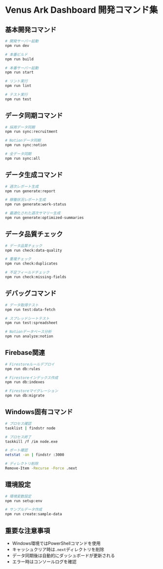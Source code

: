 # Venus Ark Dashboard 開発コマンド集

## 基本開発コマンド
```bash
# 開発サーバー起動
npm run dev

# 本番ビルド
npm run build

# 本番サーバー起動
npm run start

# リント実行
npm run lint

# テスト実行
npm run test
```

## データ同期コマンド
```bash
# 採用データ同期
npm run sync:recruitment

# Notionデータ同期
npm run sync:notion

# 全データ同期
npm run sync:all
```

## データ生成コマンド
```bash
# 週次レポート生成
npm run generate:report

# 稼働状況レポート生成
npm run generate:work-status

# 最適化された週次サマリー生成
npm run generate:optimized-summaries
```

## データ品質チェック
```bash
# データ品質チェック
npm run check:data-quality

# 重複チェック
npm run check:duplicates

# 不足フィールドチェック
npm run check:missing-fields
```

## デバッグコマンド
```bash
# データ取得テスト
npm run test:data-fetch

# スプレッドシートテスト
npm run test:spreadsheet

# Notionデータベース分析
npm run analyze:notion
```

## Firebase関連
```bash
# Firestoreルールデプロイ
npm run db:rules

# Firestoreインデックス作成
npm run db:indexes

# Firestoreマイグレーション
npm run db:migrate
```

## Windows固有コマンド
```bash
# プロセス確認
tasklist | findstr node

# プロセス終了
taskkill /f /im node.exe

# ポート確認
netstat -an | findstr :3000

# ディレクトリ削除
Remove-Item -Recurse -Force .next
```

## 環境設定
```bash
# 環境変数設定
npm run setup:env

# サンプルデータ作成
npm run create:sample-data
```

## 重要な注意事項
- Windows環境ではPowerShellコマンドを使用
- キャッシュクリア時は`.next`ディレクトリを削除
- データ同期後は自動的にダッシュボードが更新される
- エラー時はコンソールログを確認